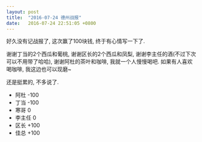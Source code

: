 ```yaml
---
layout: post
title:  "2016-07-24 德州战报"
date:   2016-07-24 22:51:05 +0800
---
```


好久没有记战报了, 这次赢了100块钱, 终于有心情写一下了.

谢谢丁当的2个西瓜和葡桃, 谢谢区长的2个西瓜和凤梨, 谢谢李主任的酒(不过下次可以不用带了哈哈), 谢谢阿杜的茶叶和咖啡, 我就一个人慢慢喝吧. 如果有人喜欢喝咖啡, 我这边也可以现磨~

还是挺累的, 不多说了.

- 阿杜 -100
- 丁当 -100
- 寒哥 0
- 李主任 0
- 区长 +100
- 佳总 +100
